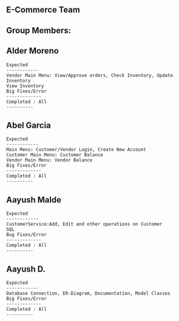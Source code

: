 E-Commerce Team
----------------------------------------

Group Members:
--------------
Alder Moreno
--------------
	Expected
	------------
	Vendor Main Menu: View/Approve orders, Check Inventory, Update Inventory
	View Inventory
	Big Fixes/Error
	-------------
	Completed : All
	----------
Abel Garcia
-------------
	Expected
	------------
	Main Menu: Customer/Vendor Login, Create New Account
	Customer Main Menu: Customer Balance
	Vendor Main Menu: Vendor Balance
	Big Fixes/Error
	-------------
	Completed : All
	----------
Aayush Malde
------------
	Expected
	------------
	CustomerService:Add, Edit and other operations on Customer
	SQL 
	Bug Fixes/Error
	-------------
	Completed : All
	----------
	 
Aayush D.
-------------
	Expected
	------------
	Database Connection, ER-Diagram, Documentation, Model Classes
	Big Fixes/Error
	-------------
	Completed : All
	----------

